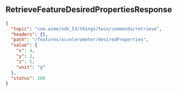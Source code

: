 ## RetrieveFeatureDesiredPropertiesResponse

```json
{
  "topic": "com.acme/xdk_53/things/twin/commands/retrieve",
  "headers": {},
  "path": "/features/accelerometer/desiredProperties",
  "value": {
    "x": 4,
    "y": 3,
    "z": 5,
    "unit": "g"
  },
  "status": 200
}
```